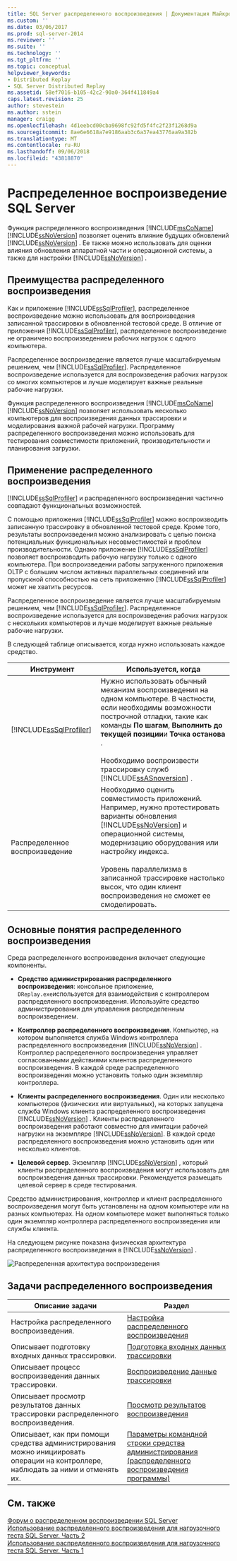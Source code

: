 ```yaml
---
title: SQL Server распределенного воспроизведения | Документация Майкрософт
ms.custom: ''
ms.date: 03/06/2017
ms.prod: sql-server-2014
ms.reviewer: ''
ms.suite: ''
ms.technology: ''
ms.tgt_pltfrm: ''
ms.topic: conceptual
helpviewer_keywords:
- Distributed Replay
- SQL Server Distributed Replay
ms.assetid: 58ef7016-b105-42c2-90a0-364f411849a4
caps.latest.revision: 25
author: stevestein
ms.author: sstein
manager: craigg
ms.openlocfilehash: 4d1eebcd00cba9698fc92fd5f4fc2f23f1268d9a
ms.sourcegitcommit: 8ae6e6618a7e9186aab3c6a37ea43776aa9a382b
ms.translationtype: MT
ms.contentlocale: ru-RU
ms.lasthandoff: 09/06/2018
ms.locfileid: "43818870"
---
```

# <a name="sql-server-distributed-replay"></a>Распределенное воспроизведение SQL Server
  Функция распределенного воспроизведения [!INCLUDE[msCoName](../../../includes/msconame-md.md)] [!INCLUDE[ssNoVersion](../../../includes/ssnoversion-md.md)] позволяет оценить влияние будущих обновлений [!INCLUDE[ssNoVersion](../../../includes/ssnoversion-md.md)] . Ее также можно использовать для оценки влияния обновления аппаратной части и операционной системы, а также для настройки [!INCLUDE[ssNoVersion](../../../includes/ssnoversion-md.md)] .  
  
## <a name="benefits-of-distributed-replay"></a>Преимущества распределенного воспроизведения  
 Как и приложение [!INCLUDE[ssSqlProfiler](../../../includes/sssqlprofiler-md.md)], распределенное воспроизведение можно использовать для воспроизведения записанной трассировки в обновленной тестовой среде. В отличие от приложения [!INCLUDE[ssSqlProfiler](../../../includes/sssqlprofiler-md.md)], распределенное воспроизведение не ограничено воспроизведением рабочих нагрузок с одного компьютера.  
  
 Распределенное воспроизведение является лучше масштабируемым решением, чем [!INCLUDE[ssSqlProfiler](../../../includes/sssqlprofiler-md.md)]. Распределенное воспроизведение используется для воспроизведения рабочих нагрузок со многих компьютеров и лучше моделирует важные реальные рабочие нагрузки.  
  
 Функция распределенного воспроизведения [!INCLUDE[msCoName](../../../includes/msconame-md.md)] [!INCLUDE[ssNoVersion](../../../includes/ssnoversion-md.md)] позволяет использовать несколько компьютеров для воспроизведения данных трассировки и моделирования важной рабочей нагрузки. Программу распределенного воспроизведения можно использовать для тестирования совместимости приложений, производительности и планирования загрузки.  
  
## <a name="when-to-use-distributed-replay"></a>Применение распределенного воспроизведения  
 [!INCLUDE[ssSqlProfiler](../../../includes/sssqlprofiler-md.md)] и распределенного воспроизведения частично совпадают функциональных возможностей.  
  
 С помощью приложения [!INCLUDE[ssSqlProfiler](../../../includes/sssqlprofiler-md.md)] можно воспроизводить записанную трассировку в обновленной тестовой среде. Кроме того, результаты воспроизведения можно анализировать с целью поиска потенциальных функциональных несовместимостей и проблем производительности. Однако приложение [!INCLUDE[ssSqlProfiler](../../../includes/sssqlprofiler-md.md)] позволяет воспроизводить рабочую нагрузку только с одного компьютера. При воспроизведении работы загруженного приложения OLTP с большим числом активных параллельных соединений или пропускной способностью на сеть приложению [!INCLUDE[ssSqlProfiler](../../../includes/sssqlprofiler-md.md)] может не хватить ресурсов.  
  
 Распределенное воспроизведение является лучше масштабируемым решением, чем [!INCLUDE[ssSqlProfiler](../../../includes/sssqlprofiler-md.md)]. Распределенное воспроизведение используется для воспроизведения рабочих нагрузок с нескольких компьютеров и лучше моделирует важные реальные рабочие нагрузки.  
  
 В следующей таблице описывается, когда нужно использовать каждое средство.  
  
|Инструмент|Используется, когда|  
|----------|---------------|  
|[!INCLUDE[ssSqlProfiler](../../../includes/sssqlprofiler-md.md)]|Нужно использовать обычный механизм воспроизведения на одном компьютере. В частности, если необходимы возможности построчной отладки, такие как команды **По шагам**, **Выполнить до текущей позиции**и **Точка останова** .<br /><br /> Необходимо воспроизвести трассировку служб [!INCLUDE[ssASnoversion](../../includes/ssasnoversion-md.md)] .|  
|Распределенное воспроизведение|Необходимо оценить совместимость приложений. Например, нужно протестировать варианты обновления [!INCLUDE[ssNoVersion](../../../includes/ssnoversion-md.md)] и операционной системы, модернизацию оборудования или настройку индекса.<br /><br /> Уровень параллелизма в записанной трассировке настолько высок, что один клиент воспроизведения не сможет ее смоделировать.|  
  
## <a name="distributed-replay-concepts"></a>Основные понятия распределенного воспроизведения  
 Среда распределенного воспроизведения включает следующие компоненты.  
  
-   **Средство администрирования распределенного воспроизведения**: консольное приложение, `DReplay.exe`используется для взаимодействия с контроллером распределенного воспроизведения. Используйте средство администрирования для управления распределенным воспроизведением.  
  
-   **Контроллер распределенного воспроизведения**. Компьютер, на котором выполняется служба Windows контроллера распределенного воспроизведения [!INCLUDE[ssNoVersion](../../../includes/ssnoversion-md.md)] . Контроллер распределенного воспроизведения управляет согласованными действиями клиентов распределенного воспроизведения. В каждой среде распределенного воспроизведения можно установить только один экземпляр контроллера.  
  
-   **Клиенты распределенного воспроизведения**. Один или несколько компьютеров (физических или виртуальных), на которых запущена служба Windows клиента распределенного воспроизведения [!INCLUDE[ssNoVersion](../../../includes/ssnoversion-md.md)] . Клиенты распределенного воспроизведения работают совместно для имитации рабочей нагрузки на экземпляре [!INCLUDE[ssNoVersion](../../../includes/ssnoversion-md.md)]. В каждой среде распределенного воспроизведения можно установить один или несколько клиентов.  
  
-   **Целевой сервер**. Экземпляр [!INCLUDE[ssNoVersion](../../../includes/ssnoversion-md.md)] , который клиенты распределенного воспроизведения могут использовать для воспроизведения данных трассировки. Рекомендуется размещать целевой сервер в среде тестирования.  
  
 Средство администрирования, контроллер и клиент распределенного воспроизведения могут быть установлены на одном компьютере или на разных компьютерах. На одном компьютере может выполняться только один экземпляр контроллера распределенного воспроизведения или службы клиента.  
  
 На следующем рисунке показана физическая архитектура распределенного воспроизведения в [!INCLUDE[ssNoVersion](../../../includes/ssnoversion-md.md)] .  
  
 ![Распределенная архитектура воспроизведения](../../database-engine/media/distributedreplayarch.gif "распределенная архитектура воспроизведения")  
  
## <a name="distributed-replay-tasks"></a>Задачи распределенного воспроизведения  
  
|Описание задачи|Раздел|  
|----------------------|-----------|  
|Настройка распределенного воспроизведения.|[Настройка распределенного воспроизведения](configure-distributed-replay.md)|  
|Описывает подготовку входных данных трассировки.|[Подготовка входных данных трассировки](prepare-the-input-trace-data.md)|  
|Описывает процесс воспроизведения данных трассировки.|[Воспроизведение данные трассировки](replay-trace-data.md)|  
|Описывает просмотр результатов данных трассировки распределенного воспроизведения.|[Просмотр результатов воспроизведения](review-the-replay-results.md)|  
|Описывает, как при помощи средства администрирования можно инициировать операции на контроллере, наблюдать за ними и отменять их.|[Параметры командной строки средства администрирования &#40;распределенного воспроизведения программы&#41;](administration-tool-command-line-options-distributed-replay-utility.md)|  
  
## <a name="see-also"></a>См. также  
 [Форум о распределенном воспроизведении SQL Server](http://social.technet.microsoft.com/Forums/sl/sqldru/)   
 [Использование распределенного воспроизведения для нагрузочного теста SQL Server. Часть 2](http://blogs.msdn.com/b/mspfe/archive/2012/11/14/using-distributed-replay-to-load-test-your-sql-server-part-2.aspx)   
 [Использование распределенного воспроизведения для нагрузочного теста SQL Server. Часть 1](http://blogs.msdn.com/b/mspfe/archive/2012/11/08/using-distributed-replay-to-load-test-your-sql-server-part-1.aspx)  
  
  
